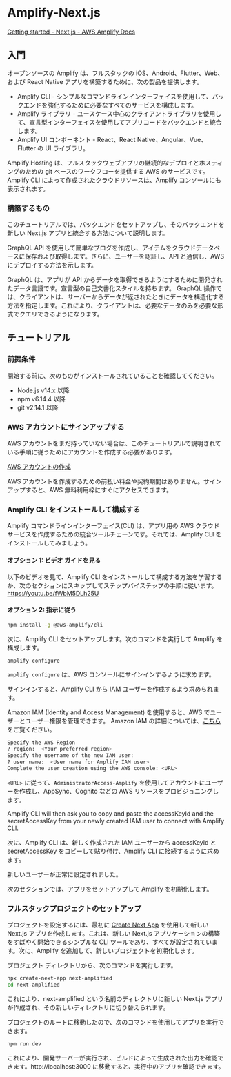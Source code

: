 # Amplify-Next.js

[Getting started - Next.js - AWS Amplify Docs](https://docs.amplify.aws/start/q/integration/next/)

## 入門

オープンソースの Amplify は、フルスタックの iOS、Android、Flutter、Web、および React Native アプリを構築するために、次の製品を提供します。

- Amplify CLI - シンプルなコマンドラインインターフェイスを使用して、バックエンドを強化するために必要なすべてのサービスを構成します。
- Amplify ライブラリ - ユースケース中心のクライアントライブラリを使用して、宣言型インターフェイスを使用してアプリコードをバックエンドと統合します。
- Amplify UI コンポーネント - React、React Native、Angular、Vue、Flutter の UI ライブラリ。

Amplify Hosting は、フルスタックウェブアプリの継続的なデプロイとホスティングのための git ベースのワークフローを提供する AWS のサービスです。Amplify CLI によって作成されたクラウドリソースは、Amplify コンソールにも表示されます。

### 構築するもの

このチュートリアルでは、バックエンドをセットアップし、そのバックエンドを新しい Next.js アプリと統合する方法について説明します。

GraphQL API を使用して簡単なブログを作成し、アイテムをクラウドデータベースに保存および取得します。さらに、ユーザーを認証し、API と通信し、AWS にデプロイする方法を示します。

GraphQL は、アプリが API からデータを取得できるようにするために開発されたデータ言語です。宣言型の自己文書化スタイルを持ちます。 GraphQL 操作では、クライアントは、サーバーからデータが返されたときにデータを構造化する方法を指定します。これにより、クライアントは、必要なデータのみを必要な形式でクエリできるようになります。

## チュートリアル

### 前提条件

開始する前に、次のものがインストールされていることを確認してください。

- Node.js v14.x 以降
- npm v6.14.4 以降
- git v2.14.1 以降

### AWS アカウントにサインアップする

AWS アカウントをまだ持っていない場合は、このチュートリアルで説明されている手順に従うためにアカウントを作成する必要があります。

[AWS アカウントの作成](https://portal.aws.amazon.com/billing/signup?redirect_url=https%3A%2F%2Faws.amazon.com%2Fregistration-confirmation#/start)

AWS アカウントを作成するための前払い料金や契約期間はありません。サインアップすると、AWS 無料利用枠にすぐにアクセスできます。

### Amplify CLI をインストールして構成する

Amplify コマンドラインインターフェイス(CLI) は、アプリ用の AWS クラウドサービスを作成するための統合ツールチェーンです。それでは、Amplify CLI をインストールしてみましょう。

#### オプション 1: ビデオ ガイドを見る

以下のビデオを見て、Amplify CLI をインストールして構成する方法を学習するか、次のセクションにスキップしてステップバイステップの手順に従います。
https://youtu.be/fWbM5DLh25U

#### オプション 2: 指示に従う

```bash
npm install -g @aws-amplify/cli
```

次に、Amplify CLI をセットアップします。次のコマンドを実行して Amplify を構成します。

```bash
amplify configure
```

`amplify configure` は、AWS コンソールにサインインするように求めます。

サインインすると、Amplify CLI から IAM ユーザーを作成するよう求められます。

Amazon IAM (Identity and Access Management) を使用すると、AWS でユーザーとユーザー権限を管理できます。 Amazon IAM の詳細については、[こちら](https://aws.amazon.com/iam/) をご覧ください。

```bash
Specify the AWS Region
? region:  <Your preferred region>
Specify the username of the new IAM user:
? user name:  <User name for Amplify IAM user>
Complete the user creation using the AWS console: <URL>
```

`<URL>` に従って、`AdministratorAccess-Amplify` を使用してアカウントにユーザーを作成し、AppSync、Cognito などの AWS リソースをプロビジョニングします。

Amplify CLI will then ask you to copy and paste the accessKeyId and the secretAccessKey from your newly created IAM user to connect with Amplify CLI.

次に、Amplify CLI は、新しく作成された IAM ユーザーから accessKeyId と secretAccessKey をコピーして貼り付け、Amplify CLI に接続するように求めます。

新しいユーザーが正常に設定されました。

次のセクションでは、アプリをセットアップして Amplify を初期化します。

### フルスタックプロジェクトのセットアップ

プロジェクトを設定するには、最初に [Create Next App](https://nextjs.org/docs/api-reference/create-next-app) を使用して新しい Next.js アプリを作成します。これは、新しい Next.js アプリケーションの構築をすばやく開始できるシンプルな CLI ツールであり、すべてが設定されています。次に、Amplify を追加して、新しいプロジェクトを初期化します。

プロジェクト ディレクトリから、次のコマンドを実行します。

```bash
npx create-next-app next-amplified
cd next-amplified
```

これにより、next-amplified という名前のディレクトリに新しい Next.js アプリが作成され、その新しいディレクトリに切り替えられます。

プロジェクトのルートに移動したので、次のコマンドを使用してアプリを実行できます。

```bash
npm run dev
```

これにより、開発サーバーが実行され、ビルドによって生成された出力を確認できます。http://localhost:3000 に移動すると、実行中のアプリを確認できます。
